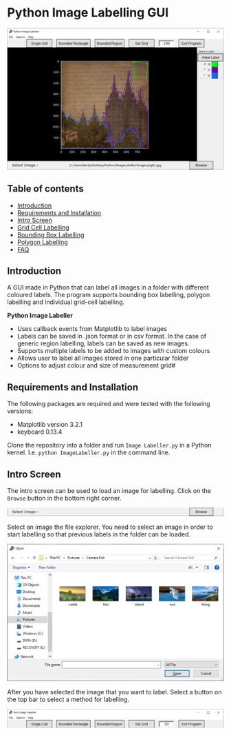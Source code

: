 # Python Image Labelling GUI

![intro](Screenshots/Intro_Label.png)

Table of contents
-----------------

* [Introduction](#introduction)
* [Requirements and Installation](#requirements-and-installation)
* [Intro Screen](#into-screen)
* [Grid Cell Labelling](#grid-cell-labelling)
* [Bounding Box Labelling](#bounding-box-labelling)
* [Polygon Labelling](#polygon-labelling)
* [FAQ](#faq)

Introduction
------------

A GUI made in Python that can label all images in a folder with different coloured labels. The program supports bounding box labelling, polygon labelling and individual grid-cell labelling.

**Python Image Labeller**

* Uses callback events from Matplotlib to label images
* Labels can be saved in .json format or in csv format. In the case of generic region labelling, labels can be saved as new images.
* Supports multiple labels to be added to images with custom colours
* Allows user to label all images stored in one particular folder
* Options to adjust colour and size of measurement grid#

Requirements and Installation
-----------------------------

The following packages are required and were tested with the following versions:

* Matplotlib version 3.2.1
* keyboard 0.13.4

Clone the repository into a folder and run `Image Labeller.py` in a Python kernel. I.e. `python ImageLabeller.py` in the command line.

Intro Screen
------------

The intro screen can be used to load an image for labelling. Click on the `Browse` button in the bottom right corner.

![bottom](Screenshots/Bottom_Bar.png)

Select an image the file explorer. You need to select an image in order to start labelling so that previous labels in the folder can be loaded.
 
![imageSelect](Screenshots/Image_Select.png)

After you have selected the image that you want to label. Select a button on the top bar to select a method for labelling.

![top](Screenshots/Top_Bar.png)
